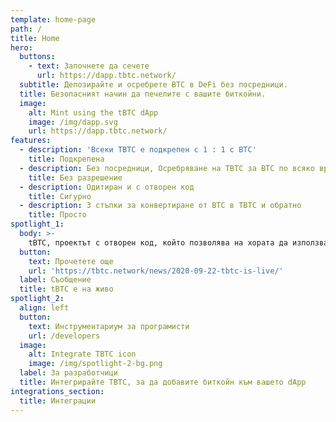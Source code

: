 ```yaml
---
template: home-page
path: /
title: Home
hero:
  buttons:
    - text: Започнете да сечете
      url: https://dapp.tbtc.network/
  subtitle: Депозирайте и осребрете BTC в DeFi без посредници.
  title: Безопасният начин да печелите с вашите биткойни.
  image:
    alt: Mint using the tBTC dApp
    image: /img/dapp.svg
    url: https://dapp.tbtc.network/
features:
  - description: 'Всеки TBTC е подкрепен с 1 : 1 с BTC'
    title: Подкрепена
  - description: Без посредници, Осребряване на TBTC за BTC по всяко време
    title: Без разрешение
  - description: Одитиран и с отворен код
    title: Сигурно
  - description: 3 стъпки за конвертиране от BTC в TBTC и обратно
    title: Просто
spotlight_1:
  body: >-
    tBTC, проектът с отворен код, който позволява на хората да използват Bitcoin безопасно в приложенията Ethereum DeFi, е на живо и е готов за използване.
  button:
    text: Прочетете още
    url: 'https://tbtc.network/news/2020-09-22-tbtc-is-live/'
  label: Съобщение
  title: tBTC е на живо
spotlight_2:
  align: left
  button:
    text: Инструментариум за програмисти
    url: /developers
  image:
    alt: Integrate TBTC icon
    image: /img/spotlight-2-bg.png
  label: За разработчици
  title: Интегрирайте TBTC, за да добавите биткойн към вашето dApp
integrations_section:
  title: Интеграции
---
```


